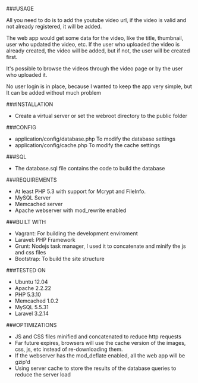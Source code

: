 ###USAGE

All you need to do is to add the youtube video url, if the video is valid and not already registered, it will be added.

The web app would get some data for the video, like the title, thumbnail, user who updated the video, etc. If the user who
uploaded the video is already created, the video will be added, but if not, the user will be created first.

It's possible to browse the videos through the video page or by the user who uploaded it.

No user login is in place, because I wanted to keep the app very simple, but It can be added without much problem

###INSTALLATION

- Create a virtual server or set the webroot directory to the public folder

###CONFIG

- application/config/database.php To modify the database settings
- application/config/cache.php To modify the cache settings

###SQL

- The database.sql file contains the code to build the database

###REQUIREMENTS

- At least PHP 5.3 with support for Mcrypt and FileInfo.
- MySQL Server
- Memcached server
- Apache webserver with mod_rewrite enabled

###BUILT WITH

- Vagrant: For building the development enviroment
- Laravel: PHP Framework
- Grunt: Nodejs task manager, I used it to concatenate and minify the
  js and css files
- Bootstrap: To build the site structure

###TESTED ON

- Ubuntu 12.04
- Apache 2.2.22
- PHP 5.3.10
- Memcached 1.0.2
- MySQL 5.5.31
- Laravel 3.2.14

###OPTIMIZATIONS

- JS and CSS files minified and concatenated to reduce http requests
- Far future expires, browsers will use the cache version of the
  images, css, js, etc instead of re-downloading them.
- If the webserver has the mod_deflate enabled, all the web app will be gzip'd
- Using server cache to store the results of the database queries to reduce
  the server load
